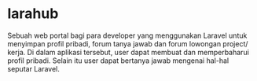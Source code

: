 # larahub
Sebuah web portal bagi para developer yang menggunakan Laravel untuk menyimpan profil pribadi, forum tanya jawab dan forum lowongan project/ kerja. Di dalam aplikasi tersebut, user dapat membuat dan memperbaharui profil pribadi. Selain itu user dapat bertanya jawab mengenai hal-hal seputar Laravel.

